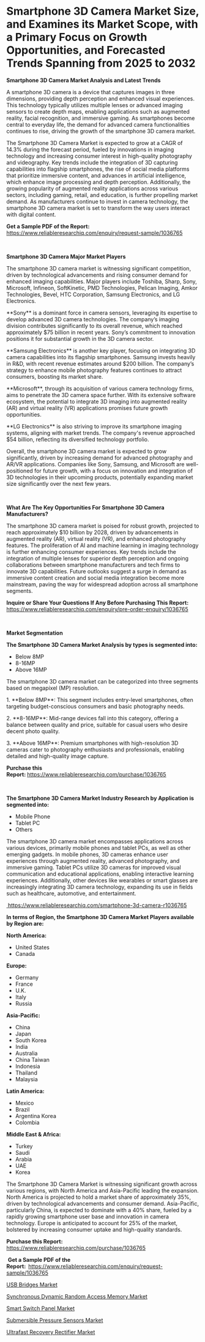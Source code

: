 <p><h1>Smartphone 3D Camera Market Size, and Examines its Market Scope, with a Primary Focus on Growth Opportunities, and Forecasted Trends Spanning from 2025 to 2032</h1></p><p><strong>Smartphone 3D Camera Market Analysis and Latest Trends</strong></p>
<p><p>A smartphone 3D camera is a device that captures images in three dimensions, providing depth perception and enhanced visual experiences. This technology typically utilizes multiple lenses or advanced imaging sensors to create depth maps, enabling applications such as augmented reality, facial recognition, and immersive gaming. As smartphones become central to everyday life, the demand for advanced camera functionalities continues to rise, driving the growth of the smartphone 3D camera market.</p><p>The Smartphone 3D Camera Market is expected to grow at a CAGR of 14.3% during the forecast period, fueled by innovations in imaging technology and increasing consumer interest in high-quality photography and videography. Key trends include the integration of 3D capturing capabilities into flagship smartphones, the rise of social media platforms that prioritize immersive content, and advances in artificial intelligence, which enhance image processing and depth perception. Additionally, the growing popularity of augmented reality applications across various sectors, including gaming, retail, and education, is further propelling market demand. As manufacturers continue to invest in camera technology, the smartphone 3D camera market is set to transform the way users interact with digital content.</p></p>
<p><strong>Get a Sample PDF of the Report:&nbsp;</strong> <a href="https://www.reliableresearchiq.com/enquiry/request-sample/1036765?utm_campaign=103&utm_medium=2&utm_source=Github&utm_content=ia&utm_term=06042025&utm_id=smartphone-3d-camera">https://www.reliableresearchiq.com/enquiry/request-sample/1036765</a></p>
<p>&nbsp;</p>
<p><strong>Smartphone 3D Camera Major Market Players</strong></p>
<p><p>The smartphone 3D camera market is witnessing significant competition, driven by technological advancements and rising consumer demand for enhanced imaging capabilities. Major players include Toshiba, Sharp, Sony, Microsoft, Infineon, SoftKinetic, PMD Technologies, Pelican Imaging, Amkor Technologies, Bevel, HTC Corporation, Samsung Electronics, and LG Electronics.</p><p>**Sony** is a dominant force in camera sensors, leveraging its expertise to develop advanced 3D camera technologies. The company’s imaging division contributes significantly to its overall revenue, which reached approximately $75 billion in recent years. Sony’s commitment to innovation positions it for substantial growth in the 3D camera sector.</p><p>**Samsung Electronics** is another key player, focusing on integrating 3D camera capabilities into its flagship smartphones. Samsung invests heavily in R&D, with recent revenue estimates around $200 billion. The company’s strategy to enhance mobile photography features continues to attract consumers, boosting its market share.</p><p>**Microsoft**, through its acquisition of various camera technology firms, aims to penetrate the 3D camera space further. With its extensive software ecosystem, the potential to integrate 3D imaging into augmented reality (AR) and virtual reality (VR) applications promises future growth opportunities.</p><p>**LG Electronics** is also striving to improve its smartphone imaging systems, aligning with market trends. The company's revenue approached $54 billion, reflecting its diversified technology portfolio.</p><p>Overall, the smartphone 3D camera market is expected to grow significantly, driven by increasing demand for advanced photography and AR/VR applications. Companies like Sony, Samsung, and Microsoft are well-positioned for future growth, with a focus on innovation and integration of 3D technologies in their upcoming products, potentially expanding market size significantly over the next few years.</p></p>
<p>&nbsp;</p>
<p><strong>What Are The Key Opportunities For Smartphone 3D Camera Manufacturers?</strong></p>
<p><p>The smartphone 3D camera market is poised for robust growth, projected to reach approximately $10 billion by 2028, driven by advancements in augmented reality (AR), virtual reality (VR), and enhanced photography features. The proliferation of AI and machine learning in imaging technology is further enhancing consumer experiences. Key trends include the integration of multiple lenses for superior depth perception and ongoing collaborations between smartphone manufacturers and tech firms to innovate 3D capabilities. Future outlooks suggest a surge in demand as immersive content creation and social media integration become more mainstream, paving the way for widespread adoption across all smartphone segments.</p></p>
<p><strong>Inquire or Share Your Questions If Any Before Purchasing This Report:</strong> <a href="https://www.reliableresearchiq.com/enquiry/pre-order-enquiry/1036765?utm_campaign=103&utm_medium=2&utm_source=Github&utm_content=ia&utm_term=06042025&utm_id=smartphone-3d-camera">https://www.reliableresearchiq.com/enquiry/pre-order-enquiry/1036765</a></p>
<p>&nbsp;</p>
<p><strong>Market Segmentation</strong></p>
<p><strong>The Smartphone 3D Camera Market Analysis by types is segmented into:</strong></p>
<p><ul><li>Below 8MP</li><li>8-16MP</li><li>Above 16MP</li></ul></p>
<p><p>The smartphone 3D camera market can be categorized into three segments based on megapixel (MP) resolution. </p><p>1. **Below 8MP**: This segment includes entry-level smartphones, often targeting budget-conscious consumers and basic photography needs.</p><p>  </p><p>2. **8-16MP**: Mid-range devices fall into this category, offering a balance between quality and price, suitable for casual users who desire decent photo quality.</p><p>3. **Above 16MP**: Premium smartphones with high-resolution 3D cameras cater to photography enthusiasts and professionals, enabling detailed and high-quality image capture.</p></p>
<p><strong>Purchase this Report:&nbsp;</strong><a href="https://www.reliableresearchiq.com/purchase/1036765?utm_campaign=103&utm_medium=2&utm_source=Github&utm_content=ia&utm_term=06042025&utm_id=smartphone-3d-camera">https://www.reliableresearchiq.com/purchase/1036765</a></p>
<p>&nbsp;</p>
<p><strong>The Smartphone 3D Camera Market Industry Research by Application is segmented into:</strong></p>
<p><ul><li>Mobile Phone</li><li>Tablet PC</li><li>Others</li></ul></p>
<p><p>The smartphone 3D camera market encompasses applications across various devices, primarily mobile phones and tablet PCs, as well as other emerging gadgets. In mobile phones, 3D cameras enhance user experiences through augmented reality, advanced photography, and immersive gaming. Tablet PCs utilize 3D cameras for improved visual communication and educational applications, enabling interactive learning experiences. Additionally, other devices like wearables or smart glasses are increasingly integrating 3D camera technology, expanding its use in fields such as healthcare, automotive, and entertainment.</p></p>
<p><a href="https://www.reliableresearchiq.com/smartphone-3d-camera-r1036765?utm_campaign=103&utm_medium=2&utm_source=Github&utm_content=ia&utm_term=06042025&utm_id=smartphone-3d-camera">&nbsp;https://www.reliableresearchiq.com/smartphone-3d-camera-r1036765</a></p>
<p><strong>In terms of Region, the Smartphone 3D Camera Market Players available by Region are:</strong></p>
<p>
    <p> <strong> North America: </strong>
        <ul>
            <li>United States</li>
            <li>Canada</li>
        </ul>
        </p> 
    <p> <strong> Europe: </strong>
        <ul>
            <li>Germany</li>
            <li>France</li>
            <li>U.K.</li>
            <li>Italy</li>
            <li>Russia</li>
        </ul>
        </p> 
    <p> <strong> Asia-Pacific: </strong>
        <ul>
            <li>China</li>
            <li>Japan</li>
            <li>South Korea</li>
            <li>India</li>
            <li>Australia</li>
            <li>China Taiwan</li>
            <li>Indonesia</li>
            <li>Thailand</li>
            <li>Malaysia</li>
        </ul>
        </p> 
    <p> <strong> Latin America: </strong>
        <ul>
            <li>Mexico</li>
            <li>Brazil</li>
            <li>Argentina Korea</li>
            <li>Colombia</li>
        </ul>
        </p> 
    <p> <strong> Middle East & Africa: </strong>
        <ul>
            <li>Turkey</li>
            <li>Saudi</li>
            <li>Arabia</li>
            <li>UAE</li>
            <li>Korea</li>
        </ul>
    </p>
    </p>
<p><p>The Smartphone 3D Camera Market is witnessing significant growth across various regions, with North America and Asia-Pacific leading the expansion. North America is projected to hold a market share of approximately 35%, driven by technological advancements and consumer demand. Asia-Pacific, particularly China, is expected to dominate with a 40% share, fueled by a rapidly growing smartphone user base and innovation in camera technology. Europe is anticipated to account for 25% of the market, bolstered by increasing consumer uptake and high-quality standards.</p></p>
<p><strong>Purchase this Report: </strong><a href="https://www.reliableresearchiq.com/purchase/1036765?utm_campaign=103&utm_medium=2&utm_source=Github&utm_content=ia&utm_term=06042025&utm_id=smartphone-3d-camera">https://www.reliableresearchiq.com/purchase/1036765</a></p>
<p>&nbsp;<strong>Get a Sample PDF of the Report:&nbsp;&nbsp;</strong><a href="https://www.reliableresearchiq.com/enquiry/request-sample/1036765?utm_campaign=103&utm_medium=2&utm_source=Github&utm_content=ia&utm_term=06042025&utm_id=smartphone-3d-camera">https://www.reliableresearchiq.com/enquiry/request-sample/1036765</a></p>
<p><strong></strong></p>
<p><p><a href="https://github.com/yakobotege/Market-Research-Report-List-1/blob/main/usb-bridges-market.md?utm_campaign=103&utm_medium=2&utm_source=Github&utm_content=ia&utm_term=06042025&utm_id=smartphone-3d-camera">USB Bridges Market</a></p><p><a href="https://github.com/astadtetcha28/Market-Research-Report-List-1/blob/main/synchronous-dynamic-random-access-memory-market.md?utm_campaign=103&utm_medium=2&utm_source=Github&utm_content=ia&utm_term=06042025&utm_id=smartphone-3d-camera">Synchronous Dynamic Random Access Memory Market</a></p><p><a href="https://github.com/ertssmelov0/Market-Research-Report-List-1/blob/main/smart-switch-panel-market.md?utm_campaign=103&utm_medium=2&utm_source=Github&utm_content=ia&utm_term=06042025&utm_id=smartphone-3d-camera">Smart Switch Panel Market</a></p><p><a href="https://github.com/pupekironim/Market-Research-Report-List-1/blob/main/submersible-pressure-sensors-market.md?utm_campaign=103&utm_medium=2&utm_source=Github&utm_content=ia&utm_term=06042025&utm_id=smartphone-3d-camera">Submersible Pressure Sensors Market</a></p><p><a href="https://github.com/heeildannas/Market-Research-Report-List-1/blob/main/ultrafast-recovery-rectifier-market.md?utm_campaign=103&utm_medium=2&utm_source=Github&utm_content=ia&utm_term=06042025&utm_id=smartphone-3d-camera">Ultrafast Recovery Rectifier Market</a></p></p>